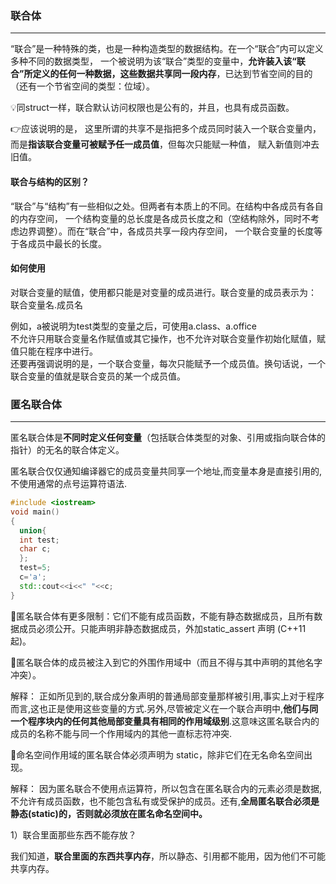 ### 联合体
---
“联合”是一种特殊的类，也是一种构造类型的数据结构。在一个“联合”内可以定义多种不同的数据类型， 一个被说明为该“联合”类型的变量中，**允许装入该“联合”所定义的任何一种数据，这些数据共享同一段内存**，已达到节省空间的目的（还有一个节省空间的类型：位域）。

💡同struct一样，联合默认访问权限也是公有的，并且，也具有成员函数。

👉应该说明的是， 这里所谓的共享不是指把多个成员同时装入一个联合变量内， 而是**指该联合变量可被赋予任一成员值**，但每次只能赋一种值， 赋入新值则冲去旧值。

#### 联合与结构的区别？
“联合”与“结构”有一些相似之处。但两者有本质上的不同。在结构中各成员有各自的内存空间， 一个结构变量的总长度是各成员长度之和（空结构除外，同时不考虑边界调整）。而在“联合”中，各成员共享一段内存空间， 一个联合变量的长度等于各成员中最长的长度。

#### 如何使用
对联合变量的赋值，使用都只能是对变量的成员进行。联合变量的成员表示为：  
联合变量名.成员名

例如，a被说明为test类型的变量之后，可使用a.class、a.office  
不允许只用联合变量名作赋值或其它操作，也不允许对联合变量作初始化赋值，赋值只能在程序中进行。  
还要再强调说明的是，一个联合变量，每次只能赋予一个成员值。换句话说，一个联合变量的值就是联合变员的某一个成员值。

### 匿名联合体
---
匿名联合体是**不同时定义任何变量**（包括联合体类型的对象、引用或指向联合体的指针）的无名的联合体定义。 

匿名联合仅仅通知编译器它的成员变量共同享一个地址,而变量本身是直接引用的,不使用通常的点号运算符语法.
```cpp
#include <iostream>
void main()
{
  union{ 
  int test;
  char c; 
  }; 
  test=5;
  c='a';
  std::cout<<i<<" "<<c;
}
```

📒匿名联合体有更多限制：它们不能有成员函数，不能有静态数据成员，且所有数据成员必须公开。只能声明非静态数据成员，外加static_assert 声明 (C++11 起)。

📒匿名联合体的成员被注入到它的外围作用域中（而且不得与其中声明的其他名字冲突）。 

解释：
正如所见到的,联合成分象声明的普通局部变量那样被引用,事实上对于程序而言,这也正是使用这些变量的方式.另外,尽管被定义在一个联合声明中,**他们与同一个程序块内的任何其他局部变量具有相同的作用域级别**.这意味这匿名联合内的成员的名称不能与同一个作用域内的其他一直标志符冲突.

📒命名空间作用域的匿名联合体必须声明为 static，除非它们在无名命名空间出现。 

解释：
因为匿名联合不使用点运算符，所以包含在匿名联合内的元素必须是数据,不允许有成员函数，也不能包含私有或受保护的成员。还有,**全局匿名联合必须是静态(static)的，否则就必须放在匿名命名空间中。**

1）联合里面那些东西不能存放？

我们知道，**联合里面的东西共享内存**，所以静态、引用都不能用，因为他们不可能共享内存。